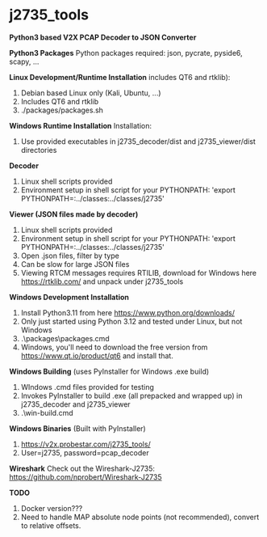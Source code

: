 # j2735_tools
**Python3 based V2X PCAP Decoder to JSON Converter**

**Python3 Packages**
Python packages required: json, pycrate, pyside6, scapy, ...

**Linux Development/Runtime Installation** includes QT6 and rtklib):
1. Debian based Linux only (Kali, Ubuntu, ...)
2. Includes QT6 and rtklib
3. ./packages/packages.sh

**Windows Runtime Installation** Installation:
1. Use provided executables in j2735_decoder/dist and j2735_viewer/dist directories

**Decoder**
1. Linux shell scripts provided
2. Environment setup in shell script for your PYTHONPATH: 'export PYTHONPATH=:../classes:../classes/j2735'

**Viewer (JSON files made by decoder)**
1. Linux shell scripts provided
2. Environment setup in shell script for your PYTHONPATH: 'export PYTHONPATH=:../classes:../classes/j2735'
3. Open .json files, filter by type
4. Can be slow for large JSON files
5. Viewing RTCM messages requires RTILIB, download for Windows here https://rtklib.com/ and unpack under j2735_tools

**Windows Development Installation**
1. Install Python3.11 from here https://www.python.org/downloads/
2. Only just started using Python 3.12 and tested under Linux, but not Windows
2. .\packages\packages.cmd
3. Windows, you'll need to download the free version from https://www.qt.io/product/qt6 and install that.

**Windows Building**  (uses PyInstaller for Windows .exe build)
1. WIndows .cmd files provided for testing
2. Invokes PyInstaller to build .exe (all prepacked and wrapped up) in j2735_decoder and j2735_viewer
3. .\win-build.cmd

**Windows Binaries** (Built with PyInstaller)
1. https://v2x.probestar.com/j2735_tools/
2. User=j2735, password=pcap_decoder

**Wireshark**
Check out the Wireshark-J2735: https://github.com/nprobert/Wireshark-J2735

**TODO**
1. Docker version???
2. Need to handle MAP absolute node points (not recommended), convert to relative offsets.
